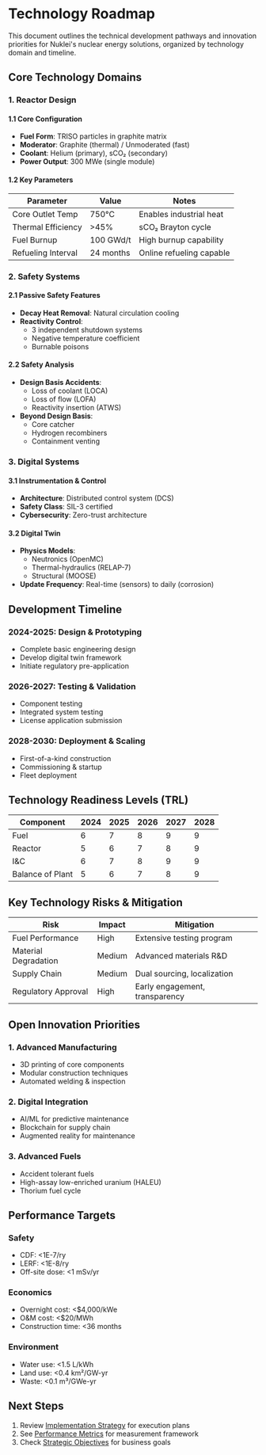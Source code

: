 # Technology Roadmap

This document outlines the technical development pathways and innovation priorities for Nuklei's nuclear energy solutions, organized by technology domain and timeline.

## Core Technology Domains

### 1. Reactor Design

#### 1.1 Core Configuration
- **Fuel Form**: TRISO particles in graphite matrix
- **Moderator**: Graphite (thermal) / Unmoderated (fast)
- **Coolant**: Helium (primary), sCO₂ (secondary)
- **Power Output**: 300 MWe (single module)

#### 1.2 Key Parameters
| Parameter | Value | Notes |
|-----------|-------|-------|
| Core Outlet Temp | 750°C | Enables industrial heat |
| Thermal Efficiency | >45% | sCO₂ Brayton cycle |
| Fuel Burnup | 100 GWd/t | High burnup capability |
| Refueling Interval | 24 months | Online refueling capable |

### 2. Safety Systems

#### 2.1 Passive Safety Features
- **Decay Heat Removal**: Natural circulation cooling
- **Reactivity Control**: 
  - 3 independent shutdown systems
  - Negative temperature coefficient
  - Burnable poisons

#### 2.2 Safety Analysis
- **Design Basis Accidents**: 
  - Loss of coolant (LOCA)
  - Loss of flow (LOFA)
  - Reactivity insertion (ATWS)
- **Beyond Design Basis**: 
  - Core catcher
  - Hydrogen recombiners
  - Containment venting

### 3. Digital Systems

#### 3.1 Instrumentation & Control
- **Architecture**: Distributed control system (DCS)
- **Safety Class**: SIL-3 certified
- **Cybersecurity**: Zero-trust architecture

#### 3.2 Digital Twin
- **Physics Models**: 
  - Neutronics (OpenMC)
  - Thermal-hydraulics (RELAP-7)
  - Structural (MOOSE)
- **Update Frequency**: Real-time (sensors) to daily (corrosion)

## Development Timeline

### 2024-2025: Design & Prototyping
- Complete basic engineering design
- Develop digital twin framework
- Initiate regulatory pre-application

### 2026-2027: Testing & Validation
- Component testing
- Integrated system testing
- License application submission

### 2028-2030: Deployment & Scaling
- First-of-a-kind construction
- Commissioning & startup
- Fleet deployment

## Technology Readiness Levels (TRL)

| Component | 2024 | 2025 | 2026 | 2027 | 2028 |
|-----------|------|------|------|------|------|
| Fuel | 6 | 7 | 8 | 9 | 9 |
| Reactor | 5 | 6 | 7 | 8 | 9 |
| I&C | 6 | 7 | 8 | 9 | 9 |
| Balance of Plant | 5 | 6 | 7 | 8 | 9 |

## Key Technology Risks & Mitigation

| Risk | Impact | Mitigation |
|------|--------|------------|
| Fuel Performance | High | Extensive testing program |
| Material Degradation | Medium | Advanced materials R&D |
| Supply Chain | Medium | Dual sourcing, localization |
| Regulatory Approval | High | Early engagement, transparency |

## Open Innovation Priorities

### 1. Advanced Manufacturing
- 3D printing of core components
- Modular construction techniques
- Automated welding & inspection

### 2. Digital Integration
- AI/ML for predictive maintenance
- Blockchain for supply chain
- Augmented reality for maintenance

### 3. Advanced Fuels
- Accident tolerant fuels
- High-assay low-enriched uranium (HALEU)
- Thorium fuel cycle

## Performance Targets

### Safety
- CDF: <1E-7/ry
- LERF: <1E-8/ry
- Off-site dose: <1 mSv/yr

### Economics
- Overnight cost: <$4,000/kWe
- O&M cost: <$20/MWh
- Construction time: <36 months

### Environment
- Water use: <1.5 L/kWh
- Land use: <0.4 km²/GW-yr
- Waste: <0.1 m³/GWe-yr

## Next Steps

1. Review [Implementation Strategy](implementation.md) for execution plans
2. See [Performance Metrics](metrics.md) for measurement framework
3. Check [Strategic Objectives](objectives.md) for business goals
